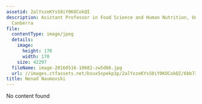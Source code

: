 ```yaml
---
assetid: 2alYxzeKYsS0iY0KOCokQI
description: Asistant Professor in Food Science and Human Nutrition, University of
  Canberra
file:
  contentType: image/jpeg
  details:
    image:
      height: 170
      width: 170
    size: 42297
  fileName: image-20160516-10682-zw5d66.jpg
  url: //images.ctfassets.net/bsux5spekp1p/2alYxzeKYsS0iY0KOCokQI/6bb73edac82b59274cbed6a2dcdfe097/image-20160516-10682-zw5d66.jpg
title: Nenad Naumovski
---
```

No content found